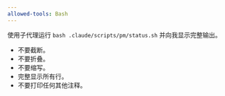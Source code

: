 ```yaml
---
allowed-tools: Bash
---
```


使用子代理运行 `bash .claude/scripts/pm/status.sh` 并向我显示完整输出。

- 不要截断。
- 不要折叠。
- 不要缩写。
- 完整显示所有行。
- 不要打印任何其他注释。
